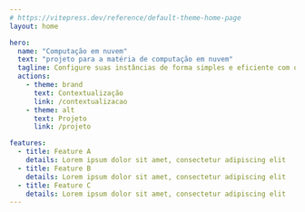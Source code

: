```yaml
---
# https://vitepress.dev/reference/default-theme-home-page
layout: home

hero:
  name: "Computação em nuvem"
  text: "projeto para a matéria de computação em nuvem"
  tagline: Configure suas instâncias de forma simples e eficiente com o nosso guia completo de logs e monitoramento na nuvem.
  actions:
    - theme: brand
      text: Contextualização
      link: /contextualizacao
    - theme: alt
      text: Projeto
      link: /projeto

features:
  - title: Feature A
    details: Lorem ipsum dolor sit amet, consectetur adipiscing elit
  - title: Feature B
    details: Lorem ipsum dolor sit amet, consectetur adipiscing elit
  - title: Feature C
    details: Lorem ipsum dolor sit amet, consectetur adipiscing elit
---
```


